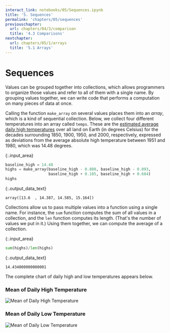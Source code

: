 ```yaml
---
interact_link: notebooks/05/Sequences.ipynb
title: '5. Sequences'
permalink: 'chapters/05/sequences'
previouschapter:
  url: chapters/04/3/comparison
  title: '4.3 Comparisons'
nextchapter:
  url: chapters/05/1/arrays
  title: '5.1 Arrays'
---
```


# Sequences

Values can be grouped together into collections, which allows programmers to organize those values and refer to all of them with a single name. By grouping values together, we can write code that performs a computation on many pieces of data at once.

Calling the function `make_array` on several values places them into an *array*, which is a kind of sequential collection. Below, we collect four different temperatures into an array called `temps`. These are the [estimated average daily high temperatures](http://berkeleyearth.lbl.gov/regions/global-land) over all land on Earth (in degrees Celsius) for the decades surrounding 1850, 1900, 1950, and 2000, respectively, expressed as deviations from the average absolute high temperature between 1951 and 1980, which was 14.48 degrees.


{:.input_area}
```python
baseline_high = 14.48
highs = make_array(baseline_high - 0.880, baseline_high - 0.093,
                   baseline_high + 0.105, baseline_high + 0.684)
highs
```




{:.output_data_text}
```
array([13.6  , 14.387, 14.585, 15.164])
```



Collections allow us to pass multiple values into a function using a single name. For instance, the `sum` function computes the sum of all values in a collection, and the `len` function computes its length. (That's the number of values we put in it.) Using them together, we can compute the average of a collection.


{:.input_area}
```python
sum(highs)/len(highs)
```




{:.output_data_text}
```
14.434000000000001
```



The complete chart of daily high and low temperatures appears below. 

### Mean of Daily High Temperature

![Mean of Daily High Temperature](http://berkeleyearth.lbl.gov/auto/Regional/TMAX/Figures/global-land-TMAX-Trend.png)

### Mean of Daily Low Temperature

![Mean of Daily Low Temperature](http://berkeleyearth.lbl.gov/auto/Regional/TMIN/Figures/global-land-TMIN-Trend.png)

